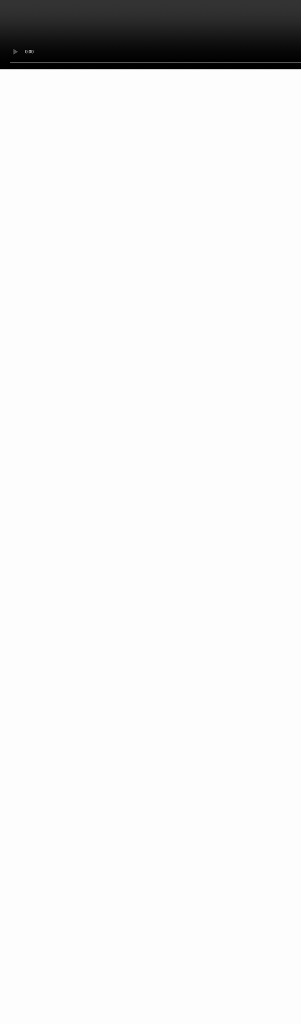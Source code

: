 <video style="width:200%;left:0px;top:0px;position:absolute;" controls=false autoplay=true loop=true src=generative_circuit.mp4 />
<h1 class=box_textshadow style="left:200px;top:100px;position:absolute;color:white" >Designing PCBs with code</h1>
<h2 class=box_textshadow style="left:470px;top:200px;position:absolute;color:white" >by Kaspar Emanuel</h2>
<h6 class=box_textshadow style="left:750px;top:550px;position:absolute;color:white" >animation: <a style=color:inherit; href=https://twitter.com/ExUtumno>@ExUtumno</a></h6>

???


---

About Me

- Freelance electronic engineer and software developer
- Love writing code and love open source (especially electronics)
- [github.com/kasbah](https://github.com/kasbah) | [hackaday.io/kasbah](https://hackaday.io/kasbah)

![](images/vrgo-braille-kitspace.png)

???

- These are some projects that I work on, ones a chair controller for virtual reality another is a braille e-book reader

---

<img class=fullscreen src=kicad.svg />

???

- You will notice I like to code and that I like hardware
- But I didn't say I like designing hardware all the much
- I get very frustrated with designing electronic circuits
- This is how it is typically done
- Generally you have a schematic entry tool
- And PCB layout tool
- You draw out a schematic, which is a sort of map where you want all your connections to go.
- And then place them onto a model of a board and route the connections your previously defined

---
<img class=fullscreen src=fpga.svg />

???

- If you are designing digital hardware, something to be run on an FPGA
- You can actually use schematic entry as well
- But hardware description languages were invented in the 80s
- And largely that's how we digital design circuits now

---
<div style=display:flex;justify-content:center>
<img class=fullheight src=../images/logic-magic-2.jpg />
</div>

???

- Because schematic entry for this sort of task becomes way too confusing
---

```vhdl

-- (this is a VHDL comment)

-- import std_logic from the IEEE library
library IEEE;
use IEEE.std_logic_1164.all;

-- this is the entity
entity ANDGATE is
  port (
    I1 : in std_logic;
    I2 : in std_logic;
    O  : out std_logic);
end entity ANDGATE;

-- this is the architecture
architecture RTL of ANDGATE is
begin
  O <= I1 and I2;
end architecture RTL;
```

???
- So we use code to describe logic circuits because it's much easier to manage that complexity
- These are known as "hardware description languages" or HDLs
- These are for digital logic circuits

---

<img class=fullscreen src=../images/hackrf_schematic.png />

???
- So schematic entry for PCB designs can get quite confusing as well
- Especially if we have high pin count components like FPGAs actually
- These days schematics use a lot of labels, so generally your wires jump all over the place
- And creating these kinds of schematics in a graphical way can be very tedious as well


---

### Can we use HDLs for analog circuits?

```verilog
//Verilog-A (1993) and Verilog-AMS (2000)
`include "constants.vams"
`include "disciplines.vams"
// Simple ADC model
module adc_simple(clk, dout, vref, vin);
	// Parameters
	parameter integer bits = 4 from[1:24]; // Number of bits
	parameter integer td = 1 from[0:inf);  // Processing delay of the ADC
	// Define input/output
	input clk, vin, vref;
	output [bits-1:0] dout;
    electrical vref, vin;
	logic clk;
	reg [bits-1:0] dout;
	// Internal variables
	real ref, sample;
	integer i;
  ...
```
???

- People have tried to extend HDLs for analog and mixed signal design
- Verilog-A was defined in 1993 and it was merged into Verilog-AMS in 2000

---

```vhdl
-- VHDL-AMS
-- IEEE 1076.1-1999

library IEEE;
use IEEE.math_real.all;
use IEEE.electrical_systems.all;

entity DIODE is
   generic (iss : current := 1.0e-14;  -- Saturation current
            af  : real    := 1.0;      -- Flicker noise coefficient
            kf  : real    := 0.0);     -- Flicker noise exponent
   port (terminal anode, cathode : electrical);
end entity DIODE;

architecture IDEAL of DIODE is
  quantity v across i through anode to cathode;
  constant vt : voltage := 0.0258;     -- Thermal voltage at 300 K
begin

  i == iss * (exp(v/vt) - 1.0);

end architecture IDEAL;
```

- Also: "Circuit Description Language" (Taku Noda, IPST 1999)

???

- There is also an Analog and mixed signal extension for VHDL
- Another one I came across in a paper from 1999
- and I couldn't find any implementation
- The focus of these seems on simulation and verification
- Rather than just pure schematic entry
- So that means you have to know a lot about the behaviour of your circuits
- What we want is something to help us create netlists just as we do from schematics

---

#SPICE

```spice
AMP2.CIR – CASCADED OPAMPS
*
VS	1	0	AC	1	SIN(0 1 10KHZ)
*
R1	1	2	5K
R2	2	3	10K
XOP1	0 2	3	OPAMP1
R3	4	0	10K
R4	4	5	10K
XOP2	3 4	5	OPAMP1
*
* SINGLE-POLE OPERATIONAL AMPLIFIER MACRO-MODEL
* connections:      non-inverting input
*                   |   inverting input
*                   |   |   output
*                   |   |   |
.SUBCKT OPAMP1      1   2   6
* INPUT IMPEDANCE
RIN     1          2          10MEG
* DC GAIN (100K) AND POLE 1 (100HZ)
EP1	3 0	1 2	100K
RP1	3	4	1K
CP1	4	0	1.5915UF
* OUTPUT BUFFER AND RESISTANCE
EOUT	5 0	4 0	1
ROUT	5	6	10
.ENDS
*
* ANALYSIS
.TRAN	0.01MS  0.2MS
* VIEW RESULTS
.PLOT TRAN V(1) V(5)
.END
```

---

## What do people want when they want to make hardware more like software?

1. Fast build/test iteration cycles

2. Use programming constructs and tools for a faster/better design process

3. Modularity and re-usability


---


```cpp
/* PHDL - PCB hardware description language (Brent Nelson, 2011)*/


// A surface mount resistor
device resistor {
  attr REFPREFIX = "R";
  attr FOOTPRINT = "R0805";
  attr LIBRARY = "rcl-smd";
  attr VALUE = "1k";
  pin a = {1};
  pin b = {2};
}

design top {
  net vcc, vout, gnd;

  inst r1 of resistor {
    a = vcc;
    b = vout;
  }

  inst r2 of resistor {
    a = vout;
    b = gnd;
  }
}

```
???
- So that's what PHDL, the PCB Hardware Description Language is
- This is the earliest project that I found that has this focus
- it was created in 2011
- It has quite a clean syntax for defining devices and their connections
- There are more advanced language features that didn't fit on the slide as well
- There is a sort of slice notation for making multiple connections and there is a native module system


---

# PHDL


- From 2011
- New language
- Java based compiler & Eclipse IDE plugin
- Outputs Eagle and Orcad netlists natively

<img style=width:100% src="../images/phdl_eclips.jpg")/>


???
- But it is a new language which has it's pros and cons
- You get this clean syntax but it's not as expressive as a general purpose language
- This is a compiler written in Java that can output netlists for quite a few different PCB design tools
- It also has an eclipse plugin so you can write descriptions with the help of an IDE

---
# SKiDL

- Created in 2016
- A library/language in Python
- Outputs KiCad netlists

```python
from skidl import *

gnd = Net('gnd')  # Ground reference.
vin = Net('vin')   # Input voltage to the divider.
vout = Net('vout')  # Output voltage from the divider.
r1, r2 = 2 * Part('device', 'R', TEMPLATE)  # Create two resistors.
r1.value, r1.footprint = '1K',  'Resistors_SMD:R_0805'  # Set resistor values
r2.value, r2.footprint = '1K', 'Resistors_SMD:R_0805'  # and footprints.
r1[1] += vin      # Connect the input to the first resistor.
r2[2] += gnd      # Connect the second resistor to ground.
vout += r1[2], r2[1]  # Output comes from the connection of the two resistors.

generate_netlist()
```

???

- The next one I came across was SKiDL
- So this is Python
- There is a bit of operator overloading going on here which might confuse you
- But it's essentially a set of classes to help you design circuits
- An you can then do the rest of your design in the KiCad layout tool


---

```python

from skidl import *

# Define the voltage divider module. The @subcircuit decorator
# handles some skidl housekeeping that needs to be done.
@subcircuit
def vdiv(inp, outp):
    """Divide inp voltage by 3 and place it on outp net."""
    rup = Part('device', 'R', value='1K', footprint='Resistors_SMD:R_0805')
    rlo = Part('device','R', value='500', footprint='Resistors_SMD:R_0805')
    rup[1,2] += inp, outp
    rlo[1,2] += outp, gnd

gnd = Net('GND')         # GLobal ground net.
input_net = Net('IN')    # Net with the voltage to be divided.
output_net = Net('OUT')  # Net with the divided voltage.

# Instantiate the voltage divider and connect it to the input & output nets.
vdiv(input_net, output_net)

generate_netlist()

```

---

# pycircuit
- Created in 2017
- A library/language in Python
- Outputs KiCad PCB files and Yosys netlists


```python
@circuit('Voltage Divider', 'gnd', None, 'vin', 'vout')
def voltage_divider(self, gnd, vin, vout):
    Inst('R', '1k 0805')['~', '~'] = vin, vout
    Inst('R', '1k 0805')['~', '~'] = vout, gnd

@circuit('Top')
def top(self):
    vin, vout, gnd = nets('vin vout gnd')
    SubInst(voltage_divider())['vin', 'vout', 'gnd'] = vin, vout, gnd
```

???

- pycircuit is also a very recent project for designing circuits using Python
- It has some interesting experimental features, one is this idea that you break up your component definitions into several sub-functions

---


```python
# pycircuit for place and route

def place(filein, fileout):
    placer = Placer()
    placer.place(filein, fileout)

def route(filein, fileout):
    router = Router()
    router.route(filein, fileout)

Builder(joule_thief.top(), oshpark_4layer,
	place=place, route=route).build()
```

<img src=images/pycircuit_layout.png style=width:100%>

---

## Footprints

- KicadModTree: a Python DSL for KiCad footprints

- qeda: A Coffeescript/Javascript utility for schematic symbol and footprint generation

```yaml
name: D-MMA
description: MiniMelf Diode (MMA)
keywords: Diode
schematic:
  symbol: diode
housing:
  pattern: MELF
  options: polarized
  bodyDiameter: 1.3-1.4
  bodyLength: 3.4-3.6
  leadLength: 0.65-0.85
```


---

## Footwork

![](images/footwork.png)

---


```js
// replicad

var {Resistor, Power, Ground, Output} = require('replicad')

function resistorDivider(value1, value2) {
  var r1 = new Resistor(value1)
  var r2 = new Resistor(value2)

  var vcc = new Power()
  var gnd = new Ground()

  var vout = new Output()

  var circuit = new Circuit()
  circuit.chain(vcc, r1, vout, r2, gnd);
  return circuit
}


var circuit = resistorDivider('1k', '500 ohm')

```
- A domain specific language in Javascript
- Work in progress!

---

#### replicad
<font size=5>
- Goals:
  - Initial goal is to offer netlist/schematic entry only
  - Make it easier to design and reason about circuits
  - Confirm Atwood's Law
  - Static analysis to make it very hard to create bugs
  - Encourage design re-use

- Implementation details:
  - Variable names are used as schematic references
  - Circuit objects are explicitly modified by adding connections
  - Function arguments are parameters not inputs/outputs
???


---

# PCB hardware description languages
- Pros:
  - Define once and re-use
  - Use for-loops, slice notation, etc.
- Issues:
  - It's hard to visualize
  - Circuit definition can still be very tedious
  - Debugging could easily become a nightmare


???
- I have tried some of these out and contributed a bit
- And while I can see the power, of design defining once and reusing and using for loops and other programming constructs to reduce tedium
- there are still some issues
  - Circuit definition can still be very tedious
  - It's hard to visualize
  - Debugging could easily become a nightmare
- So I want to

---

#Visualization

<img style=height:450px src=../images/schematic.jpg>

???

- So let's cover visualisation, that's something I have been looking into recently.
- Schematics, even though I don't necessarily want to draw them, I do want to read them


---

### SKiDL

<div style=display:flex;justify-content:center>
<img src=../images/skidl_graph.png>
</div>

???

- To SKiDL I contributed a bit of code to output Graphviz graphs
- If you don't know graphviz, it's quite a nifty tool to draw graphs without actually having to draw them
- So it's a sort of programmatic description of graphs
- So I tried to make this similar to schematics, but it's obviously a bit different

---
<a href=https://github.com/nturley/netlistsvg>
<img class=fullscreen style=position:absolute;left:200px; src=images/netlistsvg.png />
</a>

???

- So even more recently I came across something called netlistsvg
- This converts Yosys netlists to very nice looking schematics
- This uses ELKJS which is the Eclipse Layout Kernel under the hood
- Which uses a similar algorithm to Graphviz


---

<img class=fullscreen src=netlistsvg.svg />


???

- So me and Neil Turley have been playing around with creating analog or more accurately mixed signal schematics using a different SVG skin
- And the results are pretty impressive actually
- Something to note here is that the connections kind of flow up to down and left to right
- So with some more tweaks I think this may actually result in more readable schematics than hand drawn ones
- Since it always follows a convention
- How we scale this up, is to be seen. I think it will require some sort of hierarchy browser so you can zoom in out out the design so to speak
- But I think this is really promising and will be investing some time into this, and enabling these languages to make use of this


---
<img src=pycircuit_ce.svg class=fullscreen />
---
## The language of electronics
<img src=images/oxford.jpg />

???


---

## Electro Grammar ([demo](https://monostable.github.io/electro-grammar))

```js
> var {parse} = require('electro-grammar')

> parse('100nF 0603 C0G 10% 25V')
{ type: 'capacitor',
  capacitance: 1e-7,
  size: '0603',
  characteristic: 'C0G',
  tolerance: 10,
  voltage_rating: 25 }

> parse('1k 0805 5% 125mW')
{ type: 'resistor',
  resistance: 1000,
  size: '0805',
  tolerance: 5,
  power_rating: 0.125 }

> parse('green led 1206')
{ type: 'led', color: 'green', size: '1206' }
```

???

- I developed something called electro-grammar
- Which is a little natural language parser for component description
- The thinking here is: we already have quite a precise way to describe components
- So we should use that as part of our circuit description languages
- This is currently in Javascript, but I am working on a Python port in the hopes of contributing this to the aforemention Python DSLs

---

<a href=https://bom-builder.kitspace.org><img src=images/bom-builder.png></a>

---

### Electro Grammar v1

- JavaScript only
- Capacitors, resistors and LEDs (SMD only)
- Lax parser only (any-order, ignores invalid input)

### Electro Grammar v2

- Work in progress!
- Uses Antlr4: JavaScript, Python, Java, C (& C++), Go
- Capacitors, resistors, LEDs, diodes, transistors (SMD & through-hole)
- Strict and lax parser

---

## Should you use it?

<div style=font-size:27px>
- PHDL: alpha (and some bitrot since 2012)
- SKiDL: alpha (probably your best right now)
- pycircuit: experimental (work stopped?)
- replicad: vaporware?

<img style=width:300px src="../images/stumble.png" />

---
### What do people want when they want to make hardware more like software?

1. Fast build/test iteration cycles

2. Use programming constructs and tools for a faster/better design process

3. Modularity and re-usability


???

- Lets just sum up our goals with all of this
- I have talked a lot about improving the design process
- All of these languages hope to give you the ability to reuse bits of designs
- Either through language native module systems or otherwise

---
<img class=fullscreen src=images/kitspace_full_4_3.svg />

???

- And I'd be amiss not to plug the project where on which I spend most of my free time
- Which is kitspace.org, a registry for electronics designs,
- You can put up projects made in any way on there and it makes it easier for people to re-build other peoples projects
- With it I am trying to create an NPM or Python Package index of reusable electronics projects
- And it would be really interesting to hook into the design reuse features of whatever design tool people are using

---
Questions?

- [github.com/kasbah](https://github.com/kasbah) | [hackaday.io/kasbah](https://hackaday.io/kasbah)
- [gitter.im/monostable/electro-grammar](https://gitter.im/monostable/electro-grammar)

Thanks to:
- Brent Nelson and co (PHDL),
- Dave Vandenbout (SKiDL),
- David Craven (pycircuit),
- Neil Turley (netlistsvg)
- All contributors to:
   - Graphviz
   - ELK and ELKJS
   - Nearley parser generator
   - Antlr4 parser generator

